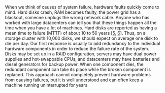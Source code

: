 
When we think of causes of system failure, hardware faults quickly come to mind. Hard disks crash,
RAM becomes faulty, the power grid has a blackout, someone unplugs the wrong network cable. Anyone
who has worked with large datacenters can tell you that these things happen all the time when you
have a lot of machines. Hard disks are reported as having a mean time to failure (MTTF) of about 10 to 50 years
[[5](ch01.html#Ford2010vv), [6](ch01.html#Beach2014ui)].
Thus, on a storage cluster with 10,000 disks, we should expect on average one disk to die per day. 
Our first response is usually to add redundancy to the individual hardware components in order to
reduce the failure rate of the system. Disks may be set up in a RAID configuration, servers may have
dual power supplies and hot-swappable CPUs, and datacenters may have batteries and diesel
generators for backup power. When one component dies, the redundant component can take its place
while the broken component is replaced. This approach cannot completely prevent hardware problems
from causing failures, but it is well understood and can often keep a machine running uninterrupted
for years.